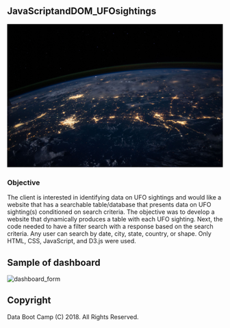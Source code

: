 ## JavaScriptandDOM_UFOsightings

![nasa](static/images/nasa.jpg)

### Objective

The client is interested in identifying data on UFO sightings and would like a website that has a searchable table/database that presents data on UFO sighting(s) conditioned on search criteria. The objective was to develop a website that dynamically produces a table with each UFO sighting. Next, the code needed to have a filter search with a response based on the search criteria. Any user can search by date, city, state, country, or shape. Only HTML, CSS, JavaScript, and D3.js were used.

## Sample of dashboard
![dashboard_form](dashboard_form.png)

## Copyright

Data Boot Camp (C) 2018. All Rights Reserved.
